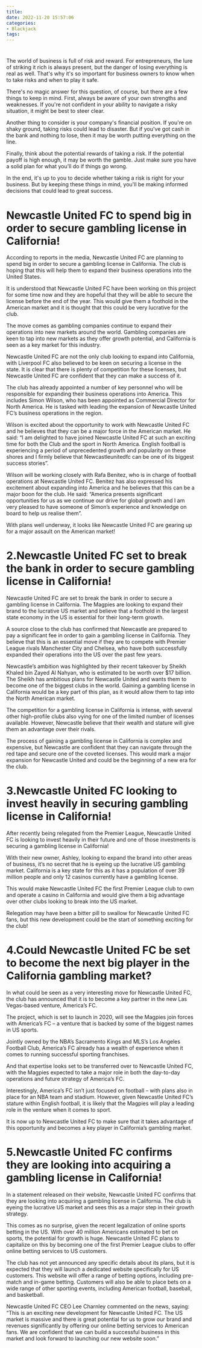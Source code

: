 ```yaml
---
title: 
date: 2022-11-20 15:57:06
categories:
- Blackjack
tags:
---
```



# 

The world of business is full of risk and reward. For entrepreneurs, the lure of striking it rich is always present, but the danger of losing everything is real as well. That's why it's so important for business owners to know when to take risks and when to play it safe.

There's no magic answer for this question, of course, but there are a few things to keep in mind. First, always be aware of your own strengths and weaknesses. If you're not confident in your ability to navigate a risky situation, it might be best to steer clear.

Another thing to consider is your company's financial position. If you're on shaky ground, taking risks could lead to disaster. But if you've got cash in the bank and nothing to lose, then it may be worth putting everything on the line.

Finally, think about the potential rewards of taking a risk. If the potential payoff is high enough, it may be worth the gamble. Just make sure you have a solid plan for what you'll do if things go wrong.

In the end, it's up to you to decide whether taking a risk is right for your business. But by keeping these things in mind, you'll be making informed decisions that could lead to great success.

# Newcastle United FC to spend big in order to secure gambling license in California!

According to reports in the media, Newcastle United FC are planning to spend big in order to secure a gambling license in California. The club is hoping that this will help them to expand their business operations into the United States.

It is understood that Newcastle United FC have been working on this project for some time now and they are hopeful that they will be able to secure the license before the end of the year. This would give them a foothold in the American market and it is thought that this could be very lucrative for the club.

The move comes as gambling companies continue to expand their operations into new markets around the world. Gambling companies are keen to tap into new markets as they offer growth potential, and California is seen as a key market for this industry.

Newcastle United FC are not the only club looking to expand into California, with Liverpool FC also believed to be keen on securing a license in the state. It is clear that there is plenty of competition for these licenses, but Newcastle United FC are confident that they can make a success of it.

The club has already appointed a number of key personnel who will be responsible for expanding their business operations into America. This includes Simon Wilson, who has been appointed as Commercial Director for North America. He is tasked with leading the expansion of Newcastle United FC’s business operations in the region.

Wilson is excited about the opportunity to work with Newcastle United FC and he believes that they can be a major force in the American market. He said: “I am delighted to have joined Newcastle United FC at such an exciting time for both the Club and the sport in North America. English football is experiencing a period of unprecedented growth and popularity on these shores and I firmly believe that Newcastleunitedfc can be one of its biggest success stories”.

Wilson will be working closely with Rafa Benitez, who is in charge of football operations at Newcastle United FC. Benitez has also expressed his excitement about expanding into America and he believes that this can be a major boon for the club. He said: “America presents significant opportunities for us as we continue our drive for global growth and I am very pleased to have someone of Simon’s experience and knowledge on board to help us realise them”.

With plans well underway, it looks like Newcastle United FC are gearing up for a major assault on the American market!

# 2.Newcastle United FC set to break the bank in order to secure gambling license in California!

Newcastle United FC are set to break the bank in order to secure a gambling license in California. The Magpies are looking to expand their brand to the lucrative US market and believe that a foothold in the largest state economy in the US is essential for their long-term growth.

A source close to the club has confirmed that Newcastle are prepared to pay a significant fee in order to gain a gambling license in California. They believe that this is an essential move if they are to compete with Premier League rivals Manchester City and Chelsea, who have both successfully expanded their operations into the US over the past few years.

Newcastle’s ambition was highlighted by their recent takeover by Sheikh Khaled bin Zayed Al Nahyan, who is estimated to be worth over $17 billion. The Sheikh has ambitious plans for Newcastle United and wants them to become one of the biggest clubs in the world. Gaining a gambling license in California would be a key part of this plan, as it would allow them to tap into the North American market.

The competition for a gambling license in California is intense, with several other high-profile clubs also vying for one of the limited number of licenses available. However, Newcastle believe that their wealth and stature will give them an advantage over their rivals.

The process of gaining a gambling license in California is complex and expensive, but Newcastle are confident that they can navigate through the red tape and secure one of the coveted licenses. This would mark a major expansion for Newcastle United and could be the beginning of a new era for the club.

# 3.Newcastle United FC looking to invest heavily in securing gambling license in California!

After recently being relegated from the Premier League, Newcastle United FC is looking to invest heavily in their future and one of those investments is securing a gambling license in California!

With their new owner, Ashley, looking to expand the brand into other areas of business, it’s no secret that he is eyeing up the lucrative US gambling market. California is a key state for this as it has a population of over 39 million people and only 12 casinos currently have a gambling license.

This would make Newcastle United FC the first Premier League club to own and operate a casino in California and would give them a big advantage over other clubs looking to break into the US market.

Relegation may have been a bitter pill to swallow for Newcastle United FC fans, but this new development could be the start of something exciting for the club!

# 4.Could Newcastle United FC be set to become the next big player in the California gambling market?

In what could be seen as a very interesting move for Newcastle United FC, the club has announced that it is to become a key partner in the new Las Vegas-based venture, America’s FC.

The project, which is set to launch in 2020, will see the Magpies join forces with America’s FC – a venture that is backed by some of the biggest names in US sports.

Jointly owned by the NBA’s Sacramento Kings and MLS’s Los Angeles Football Club, America’s FC already has a wealth of experience when it comes to running successful sporting franchises.

And that expertise looks set to be transferred over to Newcastle United FC, with the Magpies expected to take a major role in both the day-to-day operations and future strategy of America’s FC.

Interestingly, America’s FC isn’t just focused on football – with plans also in place for an NBA team and stadium. However, given Newcastle United FC’s stature within English football, it is likely that the Magpies will play a leading role in the venture when it comes to sport.

It is now up to Newcastle United FC to make sure that it takes advantage of this opportunity and becomes a key player in California’s gambling market.

# 5.Newcastle United FC confirms they are looking into acquiring a gambling license in California!

In a statement released on their website, Newcastle United FC confirms that they are looking into acquiring a gambling license in California. The club is eyeing the lucrative US market and sees this as a major step in their growth strategy.

This comes as no surprise, given the recent legalization of online sports betting in the US. With over 40 million Americans estimated to bet on sports, the potential for growth is huge. Newcastle United FC plans to capitalize on this by becoming one of the first Premier League clubs to offer online betting services to US customers.

The club has not yet announced any specific details about its plans, but it is expected that they will launch a dedicated website specifically for US customers. This website will offer a range of betting options, including pre-match and in-game betting. Customers will also be able to place bets on a wide range of other sporting events, including American football, baseball, and basketball.

Newcastle United FC CEO Lee Charnley commented on the news, saying: “This is an exciting new development for Newcastle United FC. The US market is massive and there is great potential for us to grow our brand and revenues significantly by offering our online betting services to American fans. We are confident that we can build a successful business in this market and look forward to launching our new website soon.”